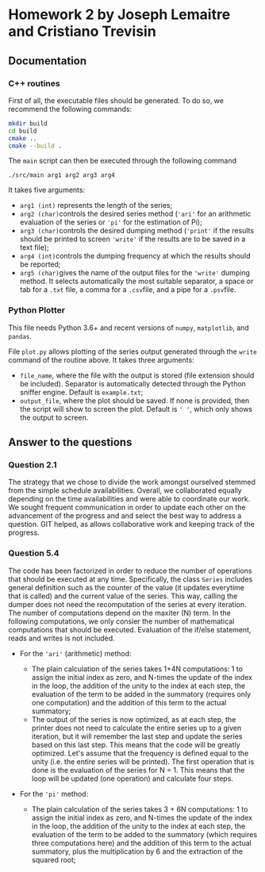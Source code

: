 # Homework 2 by Joseph Lemaitre and Cristiano Trevisin
 
## Documentation
### C++ routines
First of all, the executable files should be generated. To do so, we recommend the following commands:
```bash
mkdir build
cd build
cmake ..
cmake --build .
```
The ```main``` script can then be executed through the following command
```
./src/main arg1 arg2 arg3 arg4 
```
It takes five arguments:

* ```arg1 (int)``` represents the length of the series;
* ```arg2 (char)```controls the desired series method (```'ari'``` for an arithmetic evaluation of the series or ```'pi'``` for the estimation of Pi);
* ```arg3 (char)```controls the desired dumping method (```'print'``` if the results should be printed to screen ```'write'``` if the results are to be saved in a text file);
* ```arg4 (int)```controls the dumping frequency at which the results should be reported;
* ```arg5 (char)```gives the name of the output files for the ```'write'``` dumping method. It selects automatically the most suitable separator, a space or tab for a ```.txt``` file, a comma for a ```.csv```file, and a pipe for a ```.psv```file.

### Python Plotter
This file needs Python 3.6+ and recent versions of ```numpy```, ```matplotlib```, and ```pandas```.

File ```plot.py``` allows plotting of the series output generated through the ```write``` command of the routine above. It takes three arguments:

* ```file_name```, where the file with the output is stored (file extension should be included). Separator is automatically detected through the Python sniffer engine. Default is ```example.txt```;
* ```output_file```, where the plot should be saved. If none is provided, then the script will show to screen the plot. Default is ```' '```, which only shows the output to screen.

## Answer to the questions
### Question 2.1 
The strategy that we chose to divide the work amongst ourselved stemmed from the simple schedule availabilities. Overall, we collaborated equally depending on the time availabilities and were able to coordinate our work. We sought frequent communication in order to update each other on the advancement of the progress and  and select the best way to address a question. GIT helped, as allows collaborative work and keeping track of the progress.

### Question 5.4
The code has been factorized in order to reduce the number of operations that should be executed at any time. Specifically, the class ```Series``` includes general definition such as the counter of the value (it updates everytime that is called) and the current value of the series. This way, calling the dumper does not need the recomputation of the series at every iteration. The number of computations depend on the maxiter (N) term. In the following computations, we only consier the number of mathematical computations that should be executed. Evaluation of the if/else statement, reads and writes is not included. 

* For the ```'ari'``` (arithmetic) method:
  * The plain calculation of the series takes 1+4N computations: 1 to assign the initial index as zero, and N-times the update of the index in the loop, the addition of the unity to the index at each step, the evaluation of the term to be added in the summatory (requires only one computation) and the addition of this term to the actual summatory;
  * The output of the series is now optimized, as at each step, the printer does not need to calculate the entire series up to a given iteration, but it will remember the last step and update the series based on this last step. This means that the code will be greatly optimized. Let's assume that the frequency is defined equal to the unity (i.e. the entire series will be printed). The first operation that is done is the evaluation of the series for N = 1. This means that the loop will be updated (one operation) and calculate four steps. 
  
* For the ```'pi'``` method:
  * The plain calculation of the series takes 3 + 6N computations: 1 to assign the initial index as zero, and N-times the update of the index in the loop, the addition of the unity to the index at each step, the evaluation of the term to be added to the summatory (which requires three computations here) and the addition of this term to the actual summatory, plus the multiplication by 6 and the extraction of the squared root;
 

